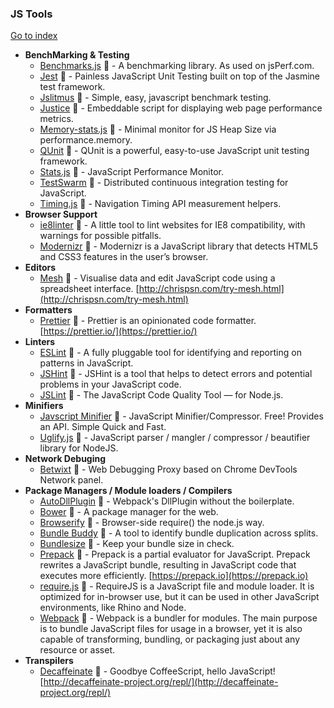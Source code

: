 ### JS Tools
[Go to index](https://github.com/cdleon/awesome-front-end#index)
- **BenchMarking & Testing**
  * [Benchmarks.js](https://github.com/bestiejs/benchmark.js) :gift_heart: - A benchmarking library. As used on jsPerf.com.
  * [Jest](https://github.com/facebook/jest) :gift_heart: - Painless JavaScript Unit Testing built on top of the Jasmine test framework.
  * [Jslitmus](https://github.com/broofa/jslitmus) :gift_heart: - Simple, easy, javascript benchmark testing.
  * [Justice](https://github.com/okor/justice) :gift_heart: - Embeddable script for displaying web page performance metrics.
  * [Memory-stats.js](https://github.com/paulirish/memory-stats.js) :gift_heart: - Minimal monitor for JS Heap Size via performance.memory.
  * [QUnit](https://github.com/jquery/qunitjs.com) :gift_heart: - QUnit is a powerful, easy-to-use JavaScript unit testing framework.
  * [Stats.js](https://github.com/mrdoob/stats.js) :gift_heart: - JavaScript Performance Monitor.
  * [TestSwarm](https://github.com/jquery/testswarm) :gift_heart: - Distributed continuous integration testing for JavaScript.
  * [Timing.js](https://github.com/addyosmani/timing.js) :gift_heart: - Navigation Timing API measurement helpers.
- **Browser Support**
  * [ie8linter](https://github.com/israelidanny/ie8linter) :gift_heart: - A little tool to lint websites for IE8 compatibility, with warnings for possible pitfalls.
  * [Modernizr](https://github.com/modernizr/modernizr) :gift_heart: - Modernizr is a JavaScript library that detects HTML5 and CSS3 features in the user’s browser.
- **Editors**
  * [Mesh](https://github.com/chrispsn/mesh) :gift_heart: - Visualise data and edit JavaScript code using a spreadsheet interface. [http://chrispsn.com/try-mesh.html](http://chrispsn.com/try-mesh.html)
- **Formatters**
  * [Prettier](https://github.com/prettier/prettier) :gift_heart: - Prettier is an opinionated code formatter. [https://prettier.io/](https://prettier.io/)
- **Linters**
  * [ESLint](https://github.com/eslint/eslint) :gift_heart: - A fully pluggable tool for identifying and reporting on patterns in JavaScript.
  * [JSHint](https://github.com/jshint/jshint) :gift_heart: - JSHint is a tool that helps to detect errors and potential problems in your JavaScript code.
  * [JSLint](https://github.com/reid/node-jslint) :gift_heart: - The JavaScript Code Quality Tool — for Node.js.
- **Minifiers**
  * [Javscript Minifier](http://javascript-minifier.com/) :gift_heart: - JavaScript Minifier/Compressor. Free! Provides an API. Simple Quick and Fast.
  * [Uglify.js](https://github.com/mishoo/UglifyJS) :gift_heart: - JavaScript parser / mangler / compressor / beautifier library for NodeJS.
- **Network Debuging**
  * [Betwixt](https://github.com/kdzwinel/betwixt) :gift_heart: - Web Debugging Proxy based on Chrome DevTools Network panel.
- **Package Managers / Module loaders / Compilers**
  * [AutoDllPlugin](https://github.com/asfktz/autodll-webpack-plugin) :gift_heart: - Webpack's DllPlugin without the boilerplate.
  * [Bower](https://github.com/bower/bower) :gift_heart: - A package manager for the web.
  * [Browserify](https://github.com/substack/node-browserify) :gift_heart: - Browser-side require() the node.js way.
  * [Bundle Buddy](https://github.com/samccone/bundle-buddy) :gift_heart: - A tool to identify bundle duplication across splits.
  * [Bundlesize](https://github.com/siddharthkp/bundlesize) :gift_heart: - Keep your bundle size in check.
  * [Prepack](https://github.com/facebook/prepack) :gift_heart: - Prepack is a partial evaluator for JavaScript. Prepack rewrites a JavaScript bundle, resulting in JavaScript code that executes more efficiently. [https://prepack.io](https://prepack.io)
  * [require.js](https://github.com/requirejs/requirejs) :gift_heart: - RequireJS is a JavaScript file and module loader. It is optimized for in-browser use, but it can be used in other JavaScript environments, like Rhino and Node.
  * [Webpack](https://github.com/webpack/webpack) :gift_heart: - Webpack is a bundler for modules. The main purpose is to bundle JavaScript files for usage in a browser, yet it is also capable of transforming, bundling, or packaging just about any resource or asset.
- **Transpilers**
  * [Decaffeinate](https://github.com/decaffeinate/decaffeinate) :gift_heart: - Goodbye CoffeeScript, hello JavaScript! [http://decaffeinate-project.org/repl/](http://decaffeinate-project.org/repl/)